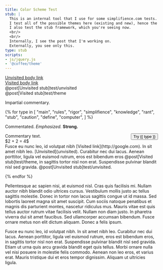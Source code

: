 ```yaml
---
title: Color Scheme Test
stub: |
  This is an internal tool that I use for some simplifience.com tests.
  I test all of the possible themes here (existing and new), hence the name.
  I also test the stub framework, which you're seeing now.
  <br/>
  <br/>
  Internally, I see the post that I'm working on.
  Externally, you see only this.
type: stub
scripts:
- js/jquery.js
- '@coffee/theme'
---
```

[Unvisited body link](/nowhere)<br/>
[Visited body link](http://google.com)<br/>
@post[Unvisited stub]test/unvisited<br/>
@post[Visited stub]test/theme<br/>

<aside class="info" markdown="block">
Impartial commentary.
</aside>

{% for type in [
  "main",
  "rules",
  "rigor",
  "simplifience",
  "knowledge",
  "rant",
  "stub",
  "caution",
  "define",
  "computer",
  ] %}

<span class="{{ type }}">Commentated.</span>
<em class="{{ type }}">Emphasized.</em>
<strong class="{{ type }}">Strong.</strong>

<div>
  <button style="float: right" onclick="setTheme('{{ type }}')">
    Try {{ type }}
  </button>
</div>

<div class="{{ type }}" markdown="block">
  Commentary text.<br/>
  $2 + 2 = 4$<br/>
  Fusce eu nunc leo, id volutpat nibh
  [Visited link](http://google.com). In sit amet nibh leo.
  [Unvisited](unvisited). Curabitur nec dui lacus. Aenean porttitor, ligula vel
  euismod rutrum, eros est bibendum eros @post[Visited stub]test/theme, in
  sagittis tortor nisl non erat. Suspendisse pulvinar blandit nisl sed gravida.
  @post[Unvisited stub]test/unvisited.
</div>

{% endfor %}

Pellentesque ac sapien nisi, at euismod nisl. Cras quis facilisis mi. Nullam
auctor nibh blandit odio ultrices cursus. Vestibulum mollis justo ac tellus
sagittis molestie. Donec in tortor non lacus sagittis congue ut id massa. Sed
lobortis laoreet magna sit amet suscipit. Cum sociis natoque penatibus et
magnis dis parturient montes, nascetur ridiculus mus. Mauris vitae est quis
tellus auctor rutrum vitae facilisis velit. Nullam non diam justo. In pharetra
viverra dui sit amet faucibus. Sed ullamcorper accumsan bibendum. Fusce ornare
metus non elit dictum aliquam. Donec a felis ipsum.

Fusce eu nunc leo, id volutpat nibh. In sit amet nibh leo. Curabitur nec dui
lacus. Aenean porttitor, ligula vel euismod rutrum, eros est bibendum eros, in
sagittis tortor nisl non erat. Suspendisse pulvinar blandit nisl sed gravida.
Etiam ut urna quis arcu gravida blandit eget quis tellus. Morbi ornare nulla
vel nisi posuere in molestie felis commodo. Aenean non leo eros, et varius
erat. Mauris tristique dui et eros tempor dignissim. Aliquam ut ultricies
ligula.
